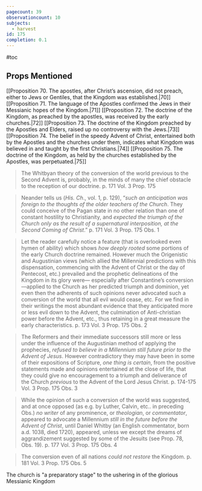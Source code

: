 ```yaml
---
pagecount: 39
observationcount: 10
subjects:
  - harvest
id: 175
completion: 0.1
---
```

#toc
## Props Mentioned
[[Proposition 70. The apostles, after Christ’s ascension, did not preach, either to Jews or Gentiles, that the Kingdom was established.|70]] [[Proposition 71. The language of the Apostles confirmed the Jews in their Messianic hopes of the Kingdom.|71]] [[Proposition 72. The doctrine of the Kingdom, as preached by the apostles, was received by the early churches.|72]] [[Proposition 73. The doctrine of the Kingdom preached by the Apostles and Elders, raised up no controversy with the Jews.|73]] [[Proposition 74. The belief in the speedy Advent of Christ, entertained both by the Apostles and the churches under them, indicates what Kingdom was believed in and taught by the first Christians.|74]] [[Proposition 75. The doctrine of the Kingdom, as held by the churches established by the Apostles, was perpetuated.|75]] 

>The Whitbyan theory of the conversion of the world previous to the Second Advent is, probably, in the minds of many the chief obstacle to the reception of our doctrine.
>p. 171 Vol. 3 Prop. 175

>Neander tells us (*His. Ch*., vol. 1, p. 129), “*such an anticipation was foreign to the thoughts of the older teachers of the Church*. They could conceive of the Pagan state in no other relation than one of constant hostility to Christianity, and *expected the triumph of the Church only as the result of a supernatural interposition, at the Second Coming of Christ*.”
>p. 171 Vol. 3 Prop. 175 Obs. 1


>Let the reader carefully notice a feature (that is overlooked even hymen of ability) which shows *how deeply rooted* some portions of the early Church doctrine remained. However much the Origenistic and Augustinian views (which allied the Millennial predictions with this dispensation, commencing with the Advent of Christ or the day of Pentecost, etc.) prevailed and the prophetic delineations of the Kingdom in its glory were— especially after Constantine’s conversion—applied to the Church as her predicted triumph and dominion, yet even then the adherents of such opinions never advocated such a conversion of the world that all evil would cease, etc. For we find in their writings the most abundant evidence that they anticipated more or less evil down to the Advent, the culmination of Anti-christian power before the Advent, etc., thus retaining in a great measure the early characteristics.
>p. 173 Vol. 3 Prop. 175 Obs. 2

>The Reformers and their immediate successors still more or less under the influence of the Augustinian method of applying the prophecies, *refused to believe in a Millennium still future prior to the Advent of Jesus*. However contradictory they may have been in some of their expositions of Scripture, *one thing is certain*, from the positive statements made and opinions entertained at the close of life, that they could give no encouragement to a triumph and deliverance of the Church *previous* to the Advent of the Lord Jesus Christ.
>p. 174-175 Vol. 3 Prop. 175 Obs. 3

>While the opinion of such a conversion of the world was suggested, and at once opposed (as e.g. by Luther, Calvin, etc.. in preceding Obs.) *no writer* of any prominence, or *theologian*, or *commentator*, appeared to advocate a Millennium *still in the future before the Advent of Christ*, until Daniel Whitby (an English commentator, born a.d. 1038, died 1720), appeared, unless we except the dreams of aggrandizement suggested by some of the Jesuits (see Prop. 78, Obs. 19).
>p. 177 Vol. 3 Prop. 175 Obs. 4

>The conversion even of all nations *could not restore* the Kingdom.
>p. 181 Vol. 3 Prop. 175 Obs. 5

The church is "a preparatory stage" to the ushering in of the glorious Messianic Kingdom
